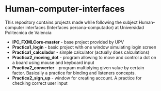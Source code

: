 ﻿# Human-computer-interfaces

This repository contains projects made while following the subject Human-computer interfaces (Interfaces persona-computador) at Universidad Politecnica de Valencia

- **IPC_FXMLCore-master** - base project provided by UPV
- **Practica1_login** - basic project with one window simulating login screen
- **Practica1_calculador** - simple calculator (actually does calculations)
- **Practica2_moving_dot** - program allowing to move and control a dot on a board using mouse and keyboard input 
- **Practica2_converter** - program multiplying given value by certain factor. Basically a practice for binding and listeners concepts.
- **Practica2_sign_up** - window for creating account. A practice for checking correct user input
